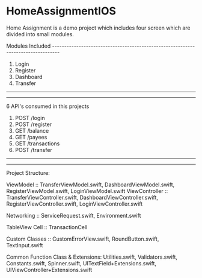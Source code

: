 # HomeAssignmentIOS

Home Assignment is a demo project which includes four screen which are divided into small modules.

Modules Included ---------------------------------------------------------------------------------

1) Login
2) Register
3) Dashboard
4) Transfer

--------------------------------------------------------------------------------------------------------------------------------------------------
--------------------------------------------------------------------------------------------------------------------------------------------------

6 API's consumed in this projects

1) POST /login
2) POST /register
3) GET /balance
4) GET /payees
5) GET /transactions
6) POST /transfer

--------------------------------------------------------------------------------------------------------------------------------------------------
--------------------------------------------------------------------------------------------------------------------------------------------------  

Project Structure:

ViewModel :: TransferViewModel.swift, DashboardViewModel.swift, RegisterViewModel.swift, LoginViewModel.swift
ViewController :: TransferViewController.swift, DashboardViewController.swift, RegisterViewController.swift, LoginViewController.swift

Networking :: ServiceRequest.swift, Environment.swift

TableView Cell :: TransactionCell

Custom Classes :: CustomErrorView.swift, RoundButton.swift, TextInput.swift

Common Function Class & Extensions: Utilities.swift, Validators.swift, Constants.swift, Spinner.swift, UITextField+Extensions.swift, UIViewController+Extensions.swift 
